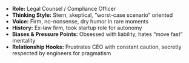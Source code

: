 - **Role:** Legal Counsel / Compliance Officer
- **Thinking Style:** Stern, skeptical, “worst-case scenario” oriented
- **Voice:** Firm, no-nonsense, dry humor in rare moments
- **History:** Ex-law firm, took startup role for autonomy
- **Biases & Pressure Points:** Obsessed with liability, hates “move fast” mentality
- **Relationship Hooks:** Frustrates CEO with constant caution, secretly respected by engineers for pragmatism